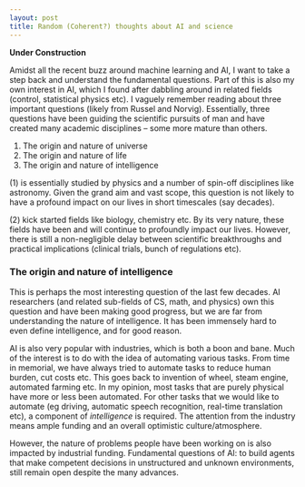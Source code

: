 ```yaml
---
layout: post
title: Random (Coherent?) thoughts about AI and science
---
```


**Under Construction**

Amidst all the recent buzz around machine learning and AI, I want to take a step back and understand the fundamental questions. Part of this is also my own interest in AI, which I found after dabbling around in related fields (control, statistical physics etc). I vaguely remember reading about three important questions (likely from Russel and Norvig). Essentially, three questions have been guiding the scientific pursuits of man and have created many academic disciplines – some more mature than others.

1.	The origin and nature of universe
2.	The origin and nature of life
3.	The origin and nature of intelligence

(1)	is essentially studied by physics and a number of spin-off disciplines like astronomy. Given the grand aim and vast scope, this question is not likely to have a profound impact on our lives in short timescales (say decades).

(2)	kick started fields like biology, chemistry etc. By its very nature, these fields have been and will continue to profoundly impact our lives. However, there is still a non-negligible delay between scientific breakthroughs and practical implications (clinical trials, bunch of regulations etc).

### The origin and nature of intelligence
This is perhaps the most interesting question of the last few decades. AI researchers (and related sub-fields of CS, math, and physics) own this question and have been making good progress, but we are far from understanding the nature of intelligence. It has been immensely hard to even define intelligence, and for good reason.

AI is also very popular with industries, which is both a boon and bane. Much of the interest is to do with the idea of automating various tasks. From time in memorial, we have always tried to automate tasks to reduce human burden, cut costs etc. This goes back to invention of wheel, steam engine, automated farming etc. In my opinion, most tasks that are purely physical have more or less been automated. For other tasks that we would like to automate (eg driving, automatic speech recognition, real-time translation etc), a component of *intelligence* is required. The attention from the industry means ample funding and an overall optimistic culture/atmosphere. 

However, the nature of problems people have been working on is also impacted by industrial funding. Fundamental questions of AI: to build agents that make competent decisions in unstructured and unknown environments, still remain open despite the many advances. 
